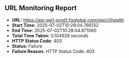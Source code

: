## URL Monitoring Report

- **URL:** https://api-gw1-prod1.fisglobal.com/gw/v1/health
- **Start Time:** 2025-07-02T10:28:04.766132
- **End Time:** 2025-07-02T10:28:04.871060
- **Total Time Taken:** 0.104928 seconds
- **HTTP Status Code:** 403
- **Status:** Failure
- **Failure Reason:** HTTP Status Code: 403
